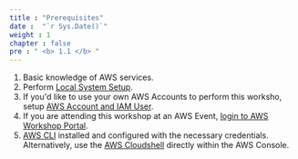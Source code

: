 ```yaml
---
title : "Prerequisites"
date :  "`r Sys.Date()`" 
weight : 1 
chapter : false
pre : " <b> 1.1 </b> "
---
```


1. Basic knowledge of AWS services.
2. Perform [Local System Setup](1.1.1-local-setup).
3. If you'd like to use your own AWS Accounts to perform this worksho, setup [AWS Account and IAM User](1.1.2-aws-account-iam).
4. If you are attending this workshop at an AWS Event, [login to AWS Workshop Portal](1.1.3-aws-event).
5. [AWS CLI](1.1.4-cli-cloudshell) installed and configured with the necessary credentials. Alternatively, use the [AWS Cloudshell](1.1.4-cli-cloudshell) directly within the AWS Console.
